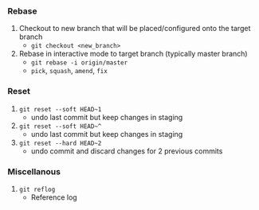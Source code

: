 ### Rebase

1. Checkout to new branch that will be placed/configured onto the target branch
    - `git checkout <new_branch>`
1. Rebase in interactive mode to target branch (typically master branch)
    - `git rebase -i origin/master`
    - `pick`, `squash`, `amend`, `fix`

### Reset

1. `git reset --soft HEAD~1`
    - undo last commit but keep changes in staging
1. `git reset --soft HEAD~^`
    - undo last commit but keep changes in staging
1. `git reset --hard HEAD~2`
    - undo commit and discard changes for 2 previous commits

### Miscellanous

1. `git reflog`
    - Reference log
